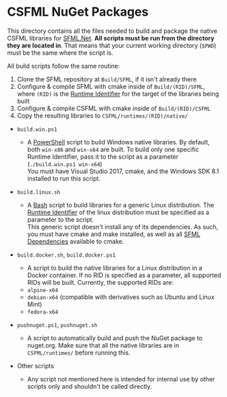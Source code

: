# CSFML NuGet Packages
This directory contains all the files needed to build and package the native CSFML libraries for [SFML.Net](github.com/SFML/SFML.Net).
**All scripts must be run from the directory they are located in**. 
That means that your current working directory (`$PWD`) must be the same where the script is.

All build scripts follow the same routine:
1. Clone the SFML repository at `Build/SFML`, if it isn't already there
1. Configure & compile SFML with cmake inside of `Build/(RID)/SFML`, where `(RID)` is the [Runtime Identifier](https://docs.microsoft.com/en-us/dotnet/core/rid-catalog) for the target of the libraries being built
1. Configure & compile CSFML with cmake inside of `Build/(RID)/CSFML`
1. Copy the resulting libraries to `CSFML/runtimes/(RID)/native/`


* `build.win.ps1`
    * A [PowerShell](https://github.com/PowerShell/PowerShell) script to build Windows native libraries. By default, both `win-x86` and `win-x64` are built. To build only one specific Runtime Identifier, pass it to the script as a parameter (`./build.win.ps1 win-x64`)  
    You must have Visual Studio 2017, cmake, and the Windows SDK 8.1 installed to run this script.

* `build.linux.sh`
    * A [Bash](https://www.gnu.org/software/bash/) script to build libraries for a generic Linux distribution. The [Runtime Identifier](https://docs.microsoft.com/en-us/dotnet/core/rid-catalog) of the linux distribution must be specified as a parameter to the script.  
    This generic script doesn't install any of its dependencies. As such, you must have cmake and make installed, as well as all [SFML Dependencies](https://www.sfml-dev.org/tutorials/2.5/compile-with-cmake.php#installing-dependencies) available to cmake.

* `build.docker.sh`, `build.docker.ps1`
    * A script to build the native libraries for a Linux distribution in a Docker container. If no RID is specified as a parameter, all supported RIDs will be built. Currently, the supported RIDs are:
    * `alpine-x64` 
    * `debian-x64` (compatible with derivatives such as Ubuntu and Linux Mint)
    * `fedora-x64` 

* `pushnuget.ps1`, `pushnuget.sh`
    * A script to automatically build and push the NuGet package to nuget.org. Make sure that all the native libraries are in `CSFML/runtimes/` before running this.

* Other scripts
    * Any script not mentioned here is intended for internal use by other scripts only and shouldn't be called directly.
